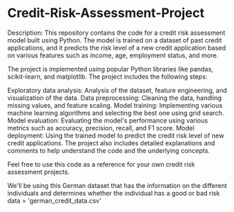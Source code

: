 # Credit-Risk-Assessment-Project

Description: 
This repository contains the code for a credit risk assessment model built using Python. The model is trained on a dataset of past credit applications, and it predicts the risk level of a new credit application based on various features such as income, age, employment status, and more.

The project is implemented using popular Python libraries like pandas, scikit-learn, and matplotlib. The project includes the following steps:

Exploratory data analysis: Analysis of the dataset, feature engineering, and visualization of the data.
Data preprocessing: Cleaning the data, handling missing values, and feature scaling.
Model training: Implementing various machine learning algorithms and selecting the best one using grid search.
Model evaluation: Evaluating the model's performance using various metrics such as accuracy, precision, recall, and F1 score.
Model deployment: Using the trained model to predict the credit risk level of new credit applications.
The project also includes detailed explanations and comments to help understand the code and the underlying concepts.

Feel free to use this code as a reference for your own credit risk assessment projects.

We'll be using this German dataset that has the information on the different individuals and determines whether the individual has a good or bad risk
data = 'german_credit_data.csv'
